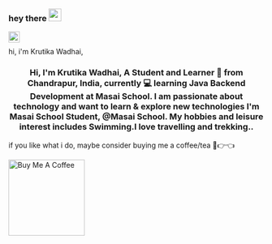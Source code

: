 ### hey there <img src="https://media.giphy.com/media/hvRJCLFzcasrR4ia7z/giphy.gif" width="25px">

<a href="https://www.linkedin.com/in/krutika-wadhai-6a07b2121/">
  <img align="left" alt="Krutika's LinkedIN" width="22px" src="https://raw.githubusercontent.com/peterthehan/peterthehan/master/assets/linkedin.svg" />
</a>
<br />

hi, i'm Krutika Wadhai,
<h3 align="center">Hi, I'm Krutika Wadhai, A Student and Learner 🚀 from Chandrapur, India, currently 💻 learning Java Backend Development at Masai School. I am passionate about technology and want to learn & explore new technologies I'm Masai School Student, @Masai School. My hobbies and leisure interest includes Swimming.I love travelling and trekking..</h3>

if you like what i do, maybe consider buying me a coffee/tea 🥺👉👈

<a href="https://www.buymeacoffee.com/abhisheknaiidu" target="_blank"><img src="https://cdn.buymeacoffee.com/buttons/v2/default-red.png" alt="Buy Me A Coffee" width="150" ></a>

